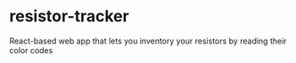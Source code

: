 # resistor-tracker
React-based web app that lets you inventory your resistors by reading their color codes
